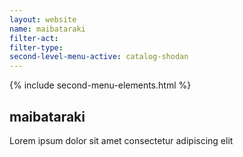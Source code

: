 ```yaml
---
layout: website
name: maibataraki 
filter-act: 
filter-type: 
second-level-menu-active: catalog-shodan
---
```


{% include second-menu-elements.html %}

<main class="page-content">
  <div class="text-container">
    <h2>maibataraki</h2>
    <p>Lorem ipsum dolor sit amet consectetur adipiscing elit</p>
  </div>
</main>
